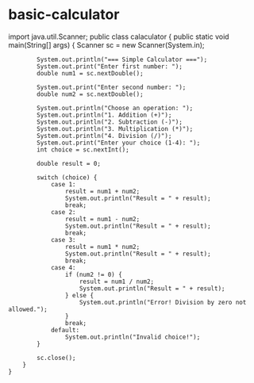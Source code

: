 # basic-calculator
import java.util.Scanner;
public class calaculator {
        public static void main(String[] args) {
            Scanner sc = new Scanner(System.in);

            System.out.println("=== Simple Calculator ===");
            System.out.print("Enter first number: ");
            double num1 = sc.nextDouble();

            System.out.print("Enter second number: ");
            double num2 = sc.nextDouble();

            System.out.println("Choose an operation: ");
            System.out.println("1. Addition (+)");
            System.out.println("2. Subtraction (-)");
            System.out.println("3. Multiplication (*)");
            System.out.println("4. Division (/)");
            System.out.print("Enter your choice (1-4): ");
            int choice = sc.nextInt();

            double result = 0;

            switch (choice) {
                case 1:
                    result = num1 + num2;
                    System.out.println("Result = " + result);
                    break;
                case 2:
                    result = num1 - num2;
                    System.out.println("Result = " + result);
                    break;
                case 3:
                    result = num1 * num2;
                    System.out.println("Result = " + result);
                    break;
                case 4:
                    if (num2 != 0) {
                        result = num1 / num2;
                        System.out.println("Result = " + result);
                    } else {
                        System.out.println("Error! Division by zero not allowed.");
                    }
                    break;
                default:
                    System.out.println("Invalid choice!");
            }

            sc.close();
        }
    }
